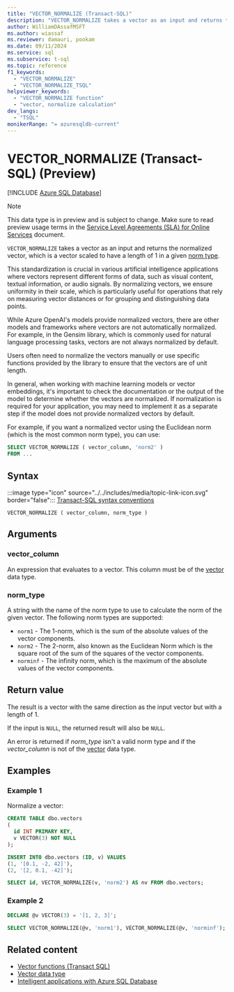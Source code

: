 ```yaml
---
title: "VECTOR_NORMALIZE (Transact-SQL)"
description: "VECTOR_NORMALIZE takes a vector as an input and returns the normalized vector, which is a vector scaled to have a length of 1 in a given norm type."
author: WilliamDAssafMSFT
ms.author: wiassaf
ms.reviewer: damauri, pookam
ms.date: 09/11/2024
ms.service: sql
ms.subservice: t-sql
ms.topic: reference
f1_keywords:
  - "VECTOR_NORMALIZE"
  - "VECTOR_NORMALIZE_TSQL"
helpviewer_keywords:
  - "VECTOR_NORMALIZE function"
  - "vector, normalize calculation"
dev_langs:
  - "TSQL"
monikerRange: "= azuresqldb-current"
---
```

# VECTOR_NORMALIZE (Transact-SQL) (Preview)

[!INCLUDE [Azure SQL Database](../../includes/applies-to-version/asdb.md)]

> [!NOTE]
> This data type is in preview and is subject to change. Make sure to read preview usage terms in the [Service Level Agreements (SLA) for Online Services](https://www.microsoft.com/licensing/docs/view/Service-Level-Agreements-SLA-for-Online-Services) document.

`VECTOR_NORMALIZE` takes a vector as an input and returns the normalized vector, which is a vector scaled to have a length of 1 in a given [norm type](https://mathworld.wolfram.com/VectorNorm.html).

This standardization is crucial in various artificial intelligence applications where vectors represent different forms of data, such as visual content, textual information, or audio signals. By normalizing vectors, we ensure uniformity in their scale, which is particularly useful for operations that rely on measuring vector distances or for grouping and distinguishing data points.

While Azure OpenAI's models provide normalized vectors, there are other models and frameworks where vectors are not automatically normalized. For example, in the Gensim library, which is commonly used for natural language processing tasks, vectors are not always normalized by default.

Users often need to normalize the vectors manually or use specific functions provided by the library to ensure that the vectors are of unit length.

In general, when working with machine learning models or vector embeddings, it's important to check the documentation or the output of the model to determine whether the vectors are normalized. If normalization is required for your application, you may need to implement it as a separate step if the model does not provide normalized vectors by default.

For example, if you want a normalized vector using the Euclidean norm (which is the most common norm type), you can use:

```sql
SELECT VECTOR_NORMALIZE ( vector_column, 'norm2' )
FROM ...
```

## Syntax

:::image type="icon" source="../../includes/media/topic-link-icon.svg" border="false"::: [Transact-SQL syntax conventions](../../t-sql/language-elements/transact-sql-syntax-conventions-transact-sql.md)  

```syntaxsql
VECTOR_NORMALIZE ( vector_column, norm_type )
```

## Arguments

### vector_column

An expression that evaluates to a vector. This column must be of the [vector](../../t-sql/data-types/vector-data-type.md) data type.

### norm_type

A string with the name of the norm type to use to calculate the norm of the given vector. The following norm types are supported:

- `norm1` - The 1-norm, which is the sum of the absolute values of the vector components.
- `norm2` - The 2-norm, also known as the Euclidean Norm which is the square root of the sum of the squares of the vector components.
- `norminf` - The infinity norm, which is the maximum of the absolute values of the vector components.

## Return value

The result is a vector with the same direction as the input vector but with a length of 1.

If the input is `NULL`, the returned result will also be `NULL`.

An error is returned if *norm_type* isn't a valid norm type and if the *vector_column* is not of the [vector](../../t-sql/data-types/vector-data-type.md) data type.

## Examples

### Example 1

Normalize a vector:

```sql
CREATE TABLE dbo.vectors
(
  id INT PRIMARY KEY,
  v VECTOR(3) NOT NULL
);

INSERT INTO dbo.vectors (ID, v) VALUES 
(1, '[0.1, -2, 42]'),
(2, '[2, 0.1, -42]');

SELECT id, VECTOR_NORMALIZE(v, 'norm2') AS nv FROM dbo.vectors; 
```

### Example 2

```sql
DECLARE @v VECTOR(3) = '[1, 2, 3]';

SELECT VECTOR_NORMALIZE(@v, 'norm1'), VECTOR_NORMALIZE(@v, 'norminf'); 
```

## Related content

- [Vector functions (Transact SQL)](../..//t-sql/functions/vector-functions-transact-sql.md)
- [Vector data type](../../t-sql/data-types/vector-data-type.md)
- [Intelligent applications with Azure SQL Database](/azure/azure-sql/database/ai-artificial-intelligence-intelligent-applications)
